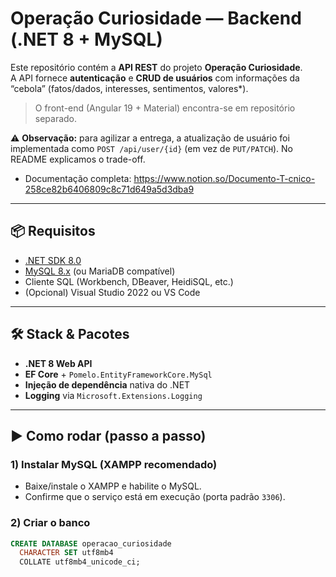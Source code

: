 # Operação Curiosidade — Backend (.NET 8 + MySQL)

Este repositório contém a **API REST** do projeto **Operação Curiosidade**.  
A API fornece **autenticação** e **CRUD de usuários** com informações da “cebola” (fatos/dados, interesses, sentimentos, valores*).  

> O front-end (Angular 19 + Material) encontra-se em repositório separado.

⚠️ **Observação:** para agilizar a entrega, a atualização de usuário foi implementada como `POST /api/user/{id}` (em vez de `PUT/PATCH`). No README explicamos o trade-off.

- Documentação completa: https://www.notion.so/Documento-T-cnico-258ce82b6406809c8c71d649a5d3dba9
---

## 📦 Requisitos
- [.NET SDK 8.0](https://dotnet.microsoft.com/download)
- [MySQL 8.x](https://dev.mysql.com/downloads/) (ou MariaDB compatível)
- Cliente SQL (Workbench, DBeaver, HeidiSQL, etc.)
- (Opcional) Visual Studio 2022 ou VS Code

---

## 🛠 Stack & Pacotes
- **.NET 8 Web API**
- **EF Core** + `Pomelo.EntityFrameworkCore.MySql`
- **Injeção de dependência** nativa do .NET
- **Logging** via `Microsoft.Extensions.Logging`

---

## ▶ Como rodar (passo a passo)

### 1) Instalar MySQL (XAMPP recomendado)
- Baixe/instale o XAMPP e habilite o MySQL.
- Confirme que o serviço está em execução (porta padrão `3306`).

### 2) Criar o banco
```sql
CREATE DATABASE operacao_curiosidade
  CHARACTER SET utf8mb4
  COLLATE utf8mb4_unicode_ci;
